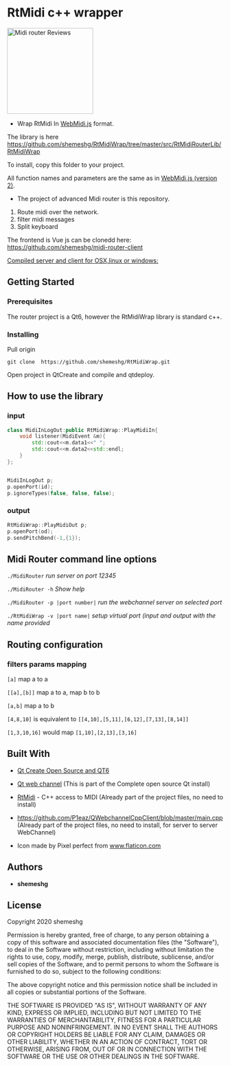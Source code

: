 # RtMidi c++ wrapper

<a href="https://sourceforge.net/projects/midi-router-client"><img alt="Midi router Reviews" src="https://sourceforge.net/cdn/syndication/badge_img/3211406/oss-rising-star-white?achievement=oss-rising-star&amp;r=https://sourceforge.net/p/midi-router-client/admin/files/badges"  style="width: 200px;"></a>



- Wrap RtMidi In [WebMidi.js](https://github.com/djipco/webmidi) format.

The library is here https://github.com/shemeshg/RtMidiWrap/tree/master/src/RtMidiRouterLib/RtMidiWrap 

To install, copy this folder to your project.

All function names and parameters are the same as in [WebMidi.js (version 2)](https://github.com/djipco/webmidi).

- The project of advanced Midi router is this repository.

1. Route midi over the network.
2. filter midi messages
3. Split keyboard

The frontend is Vue js can be clonedd here:
https://github.com/shemeshg/midi-router-client

[Compiled server and client for OSX,linux or windows:](https://sourceforge.net/projects/midi-router-client/)



## Getting Started

### Prerequisites

The router project is a Qt6, however the RtMidiWrap library is standard c++.


### Installing
Pull origin

```
git clone  https://github.com/shemeshg/RtMidiWrap.git
```

Open project in QtCreate and compile and qtdeploy.

## How to use the library

### input

```c++
class MidiInLogOut:public RtMidiWrap::PlayMidiIn{
    void listener(MidiEvent &m){
        std::cout<<m.data1<<" ";
        std::cout<<m.data2<<std::endl;
    }
};


MidiInLogOut p;
p.openPort(id);
p.ignoreTypes(false, false, false);
 ```

### output

```c++
RtMidiWrap::PlayMidiOut p;
p.openPort(od);
p.sendPitchBend(-1,{1});
```

## Midi Router command line options

`./MidiRouter` *run server on port 12345*

`./MidiRouter -h`  *Show help*

`./MidiRouter -p |port number|`  *run the webchannel server on selected port*

`./RtMidiWrap -v |port name|` *setup virtual port (input and output with the name provided*


## Routing configuration

### filters params mapping

`[a]` map a to a

`[[a],[b]]` map a to a, map b to b

`[a,b]` map a to b

`[4,8,10]` is equivalent to `[[4,10],[5,11],[6,12],[7,13],[8,14]]` 

`[1,3,10,16]` would map `[1,10],[2,13],[3,16]`

## Built With

- [Qt Create Open Source and QT6](https://www.qt.io/)

- [Qt web channel](https://doc.qt.io/qt-6/qtwebchannel-index.html) (This is part of the Complete open source Qt install) 

- [RtMidi](https://www.music.mcgill.ca/~gary/rtmidi/) - C++ access to MIDI (Already part of the project files, no need to install) 

- https://github.com/P1eaz/QWebchannelCppClient/blob/master/main.cpp (Already part of the project files, no need to install, for server to server WebChannel)

- Icon made by Pixel perfect from www.flaticon.com

## Authors

- **shemeshg**

## License

Copyright 2020 shemeshg

Permission is hereby granted, free of charge, to any person obtaining a copy of this software and associated documentation files (the "Software"), to deal in the Software without restriction, including without limitation the rights to use, copy, modify, merge, publish, distribute, sublicense, and/or sell copies of the Software, and to permit persons to whom the Software is furnished to do so, subject to the following conditions:

The above copyright notice and this permission notice shall be included in all copies or substantial portions of the Software.

THE SOFTWARE IS PROVIDED "AS IS", WITHOUT WARRANTY OF ANY KIND, EXPRESS OR IMPLIED, INCLUDING BUT NOT LIMITED TO THE WARRANTIES OF MERCHANTABILITY, FITNESS FOR A PARTICULAR PURPOSE AND NONINFRINGEMENT. IN NO EVENT SHALL THE AUTHORS OR COPYRIGHT HOLDERS BE LIABLE FOR ANY CLAIM, DAMAGES OR OTHER LIABILITY, WHETHER IN AN ACTION OF CONTRACT, TORT OR OTHERWISE, ARISING FROM, OUT OF OR IN CONNECTION WITH THE SOFTWARE OR THE USE OR OTHER DEALINGS IN THE SOFTWARE.
